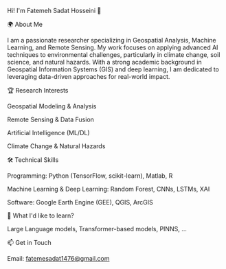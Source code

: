 Hi! I'm Fatemeh Sadat Hosseini 👋

🌍 About Me

I am a passionate researcher specializing in Geospatial Analysis, Machine Learning, and Remote Sensing. My work focuses on applying advanced AI techniques to environmental challenges, particularly in climate change, soil science, and natural hazards. With a strong academic background in Geospatial Information Systems (GIS) and deep learning, I am dedicated to leveraging data-driven approaches for real-world impact.

🏆 Research Interests

Geospatial Modeling & Analysis

Remote Sensing & Data Fusion

Artificial Intelligence (ML/DL)

Climate Change & Natural Hazards

🛠️ Technical Skills

Programming: Python (TensorFlow, scikit-learn), Matlab, R

Machine Learning & Deep Learning: Random Forest, CNNs, LSTMs, XAI 

Software:  Google Earth Engine (GEE), QGIS, ArcGIS

🚀 What I'd like to learn?

Large Language models, Transformer-based models, PINNS, ...

📫 Get in Touch

Email: fatemesadat1476@gmail.com
